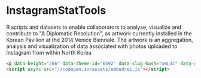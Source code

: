 InstagramStatTools
==================

R scripts and datasets to enable collaborators to analyse, visualize and contribute to "A Diplomatic Resolution", as artwork currently installed in the Korean Pavilion at the 2014 Venice Biennale. The artwork is an aggregation, analysis and visualization of data associated with photos uploaded to Instagram from within North Korea

``` html
<p data-height="266" data-theme-id="6592" data-slug-hash="omLdc" data-default-tab="result" class='codepen'>See the Pen <a href='http://codepen.io/powderly/pen/omLdc/'>Location-Based Gallery</a> by james powderly (<a href='http://codepen.io/powderly'>@powderly</a>) on <a href='http://codepen.io'>CodePen</a>.</p>
<script async src="//codepen.io/assets/embed/ei.js"></script>
```
